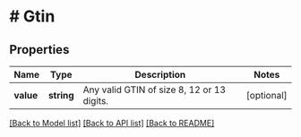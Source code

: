 # # Gtin

## Properties

Name | Type | Description | Notes
------------ | ------------- | ------------- | -------------
**value** | **string** | Any valid GTIN of size 8, 12 or 13 digits. | [optional]

[[Back to Model list]](../../README.md#models) [[Back to API list]](../../README.md#endpoints) [[Back to README]](../../README.md)
